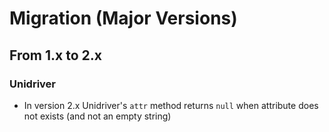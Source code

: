# Migration (Major Versions)

## From 1.x to 2.x

### Unidriver

- In version 2.x Unidriver's `attr` method returns `null` when attribute does not exists (and not an empty string)